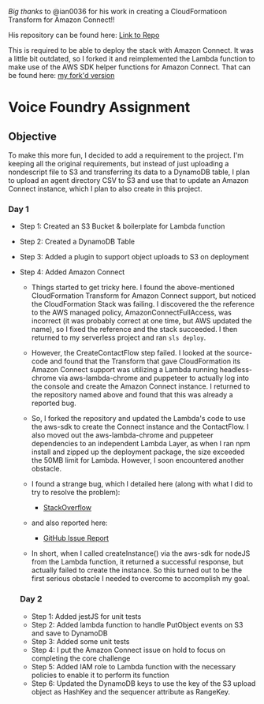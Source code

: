 *Big thanks* to @ian0036 for his work in creating a CloudFormatioon Transform for Amazon Connect!!

His repository can be found here: [Link to Repo](https://github.com/iann0036/amazon-connect-cfn)

This is required to be able to deploy the stack with Amazon Connect. It was a little bit outdated, so I forked it and reimplemented the Lambda function to make use of the AWS SDK helper functions for Amazon Connect. That can be found here: [my fork'd version](https://github.com/Caoimhin89/amazon-connect-cfn.git)


# Voice Foundry Assignment

## Objective
To make this more fun, I decided to add a requirement to the project. I'm keeping all the original requirements, but instead of just uploading a nondescript file to S3 and transferring its data to a DynamoDB table, I plan to upload an agent directory CSV to S3 and use that to update an Amazon Connect instance, which I plan to also create in this project.

### Day 1
* Step 1: Created an S3 Bucket & boilerplate for Lambda function
* Step 2: Created a DynamoDB Table
* Step 3: Added a plugin to support object uploads to S3 on deployment
* Step 4: Added Amazon Connect
    * Things started to get tricky here. I found the above-mentioned CloudFormation Transform for Amazon Connect support, but noticed the CloudFormation Stack was failing. I discovered the the reference to the AWS managed policy, AmazonConnectFullAccess, was incorrect (it was probably correct at one time, but AWS updated the name), so I fixed the reference and the stack succeeded. I then returned to my serverless project and ran `sls deploy`. 
    
    * However, the CreateContactFlow step failed.
    I looked at the source-code and found that the Transform that gave CloudFormation its Amazon Connect support was utilizing a Lambda running headless-chrome via aws-lambda-chrome and puppeteer to actually log into the console and create the Amazon Connect instance. I returned to the repository named above and found that this was already a reported bug. 
    
    * So, I forked the repository and updated the Lambda's code to use the aws-sdk to create the Connect instance and the ContactFlow. I also moved out the aws-lambda-chrome and puppeteer dependencies to an independent Lambda Layer, as when I ran npm install and zipped up the deployment package, the size exceeded the 50MB limit for Lambda. However, I soon encountered another obstacle.
    * I found a strange bug, which I detailed here (along with what I did to try to resolve the problem): 
        * [StackOverflow](https://stackoverflow.com/questions/65057634/amazon-connect-in-creation-failed-status-after-successful-call-to-createinsta)
    * and also reported here:
        * [GitHub Issue Report](https://github.com/aws/aws-sdk-js/issues/3557)
    
    * In short, when I called createInstance() via the aws-sdk for nodeJS from the Lambda function, it returned a successful response, but actually failed to create the instance. So this turned out to be the first serious obstacle I needed to overcome to accomplish my goal.

    ### Day 2
    * Step 1: Added jestJS for unit tests
    * Step 2: Added lambda function to handle PutObject events on S3 and save to DynamoDB
    * Step 3: Added some unit tests
    * Step 4: I put the Amazon Connect issue on hold to focus on completing the core challenge
    * Step 5: Added IAM role to Lambda function with the necessary policies to enable it to perform its function
    * Step 6: Updated the DynamoDB keys to use the key of the S3 upload object as HashKey and the sequencer attribute as RangeKey.
